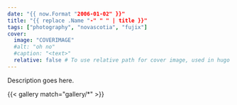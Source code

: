 ```yaml
---
date: "{{ now.Format "2006-01-02" }}"
title: "{{ replace .Name "-" " " | title }}"
tags: ["photography", "novascotia", "fujix"]
cover:
  image: "COVERIMAGE"
  #alt: "oh no"
  #caption: "<text>"
  relative: false # To use relative path for cover image, used in hugo Page-bundles
---
```


Description goes here.

<!--more-->

{{< gallery match="gallery/*" >}}
